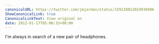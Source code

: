 ```yaml
---
canonicalURL: https://twitter.com/jmjordan/status/159138012024938496
ShowCanonicalLink: true
CanonicalLinkText: View original on
date: 2012-01-17T05:00:33+00:00
---
```

I'm always in search of a new pair of headphones.